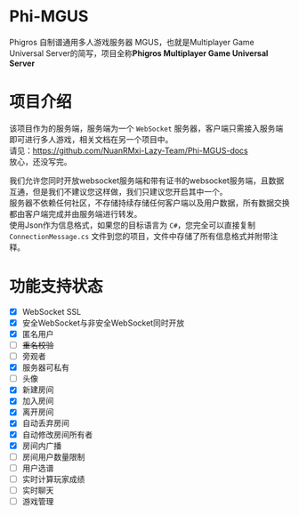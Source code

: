# Phi-MGUS
Phigros 自制谱通用多人游戏服务器
MGUS，也就是Multiplayer Game Universal Server的简写，项目全称**Phigros Multiplayer Game Universal Server**

# 项目介绍
该项目作为的服务端，服务端为一个 `WebSocket` 服务器，客户端只需接入服务端即可进行多人游戏，相关文档在另一个项目中。  
请见：https://github.com/NuanRMxi-Lazy-Team/Phi-MGUS-docs  
放心，还没写完。

我们允许您同时开放websocket服务端和带有证书的websocket服务端，且数据互通，但是我们不建议您这样做，我们只建议您开启其中一个。  
服务器不依赖任何社区，不存储持续存储任何客户端以及用户数据，所有数据交换都由客户端完成并由服务端进行转发。  
使用Json作为信息格式，如果您的目标语言为 `C#`，您完全可以直接复制 `ConnectionMessage.cs` 文件到您的项目，文件中存储了所有信息格式并附带注释。

# 功能支持状态

- [x] WebSocket SSL
- [x] 安全WebSocket与非安全WebSocket同时开放
- [x] 匿名用户 
- [ ] ~~重名校验~~
- [ ] 旁观者
- [x] 服务器可私有
- [ ] 头像
- [x] 新建房间
- [x] 加入房间
- [x] 离开房间
- [x] 自动丢弃房间
- [x] 自动修改房间所有者
- [x] 房间内广播
- [ ] 房间用户数量限制
- [ ] 用户选谱
- [ ] 实时计算玩家成绩
- [ ] 实时聊天
- [ ] 游戏管理